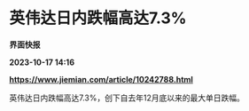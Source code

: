 # 英伟达日内跌幅高达7.3%
**界面快报**

**2023-10-17 14:16**

**https://www.jiemian.com/article/10242788.html**

英伟达日内跌幅高达7.3%，创下自去年12月底以来的最大单日跌幅。